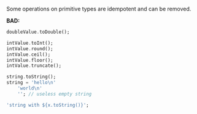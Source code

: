 Some operations on primitive types are idempotent and can be removed.

**BAD:**

```dart
doubleValue.toDouble();

intValue.toInt();
intValue.round();
intValue.ceil();
intValue.floor();
intValue.truncate();

string.toString();
string = 'hello\n'
    'world\n'
    ''; // useless empty string

'string with ${x.toString()}';
```
